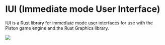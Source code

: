 # IUI (Immediate mode User Interface)

IUI is a Rust library for immediate mode user interfaces for use with the Piston
game engine and the Rust Graphics library.


![](http://i.imgur.com/RMZHI3w.png)
